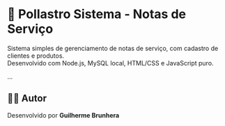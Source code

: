 # 🧾 Pollastro Sistema - Notas de Serviço

Sistema simples de gerenciamento de notas de serviço, com cadastro de clientes e produtos.  
Desenvolvido com Node.js, MySQL local, HTML/CSS e JavaScript puro.

...

## 🧑‍💻 Autor

Desenvolvido por **Guilherme Brunhera**
